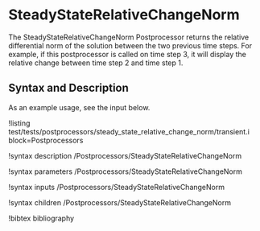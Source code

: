 # SteadyStateRelativeChangeNorm

The SteadyStateRelativeChangeNorm Postprocessor returns the relative differential
norm of the solution between the two previous time steps. For example, if this postprocessor
is called on time step 3, it will display the relative change between time step 2 and
time step 1.

## Syntax and Description

As an example usage, see the input below.

!listing test/tests/postprocessors/steady_state_relative_change_norm/transient.i
  block=Postprocessors

!syntax description /Postprocessors/SteadyStateRelativeChangeNorm

!syntax parameters /Postprocessors/SteadyStateRelativeChangeNorm

!syntax inputs /Postprocessors/SteadyStateRelativeChangeNorm

!syntax children /Postprocessors/SteadyStateRelativeChangeNorm

!bibtex bibliography
